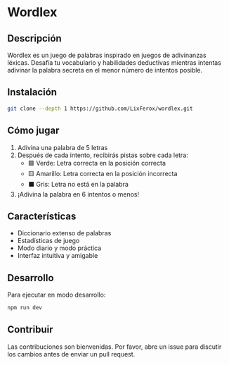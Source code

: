 # Wordlex

## Descripción

Wordlex es un juego de palabras inspirado en juegos de adivinanzas léxicas. Desafía tu vocabulario y habilidades deductivas mientras intentas adivinar la palabra secreta en el menor número de intentos posible.

## Instalación

```bash
git clone --depth 1 https://github.com/LixFerox/wordlex.git
```

## Cómo jugar

1. Adivina una palabra de 5 letras
2. Después de cada intento, recibirás pistas sobre cada letra:
   - 🟩 Verde: Letra correcta en la posición correcta
   - 🟨 Amarillo: Letra correcta en la posición incorrecta
   - ⬛ Gris: Letra no está en la palabra
3. ¡Adivina la palabra en 6 intentos o menos!

## Características

- Diccionario extenso de palabras
- Estadísticas de juego
- Modo diario y modo práctica
- Interfaz intuitiva y amigable

## Desarrollo

Para ejecutar en modo desarrollo:

```bash
npm run dev
```

## Contribuir

Las contribuciones son bienvenidas. Por favor, abre un issue para discutir los cambios antes de enviar un pull request.
